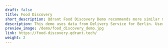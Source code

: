 ```yaml
---
draft: false
title: Food Discovery
short_description: Qdrant Food Discovery Demo recommends more similar meals based on how they look
description: This demo uses data from Delivery Service for Berlin. Users may like or dislike the photo of a dish, and the app will recommend more similar meals based on how they look. It's also possible to choose to view results from the restaurants within the delivery radius.
preview_image: /demo/food_discovery_demo.jpg
link: https://food-discovery.qdrant.tech/
weight: 2
---
```

